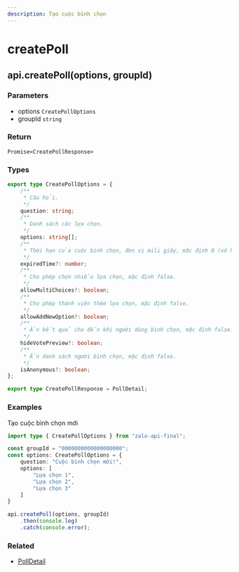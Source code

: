```yaml
---
description: Tạo cuộc bình chọn
---
```


# createPoll

## api.createPoll(options, groupId)

### Parameters

* options `CreatePollOptions`
* groupId `string`

### Return

`Promise<CreatePollResponse>`&#x20;

### Types

```typescript
export type CreatePollOptions = {
    /**
     * Câu hỏi.
     */
    question: string;
    /**
     * Danh sách các lựa chọn.
     */
    options: string[];
    /**
     * Thời hạn của cuộc bình chọn, đơn vị mili giây, mặc định 0 (vô hạn).
     */
    expiredTime?: number;
    /**
     * Cho phép chọn nhiều lựa chọn, mặc định false.
     */
    allowMultiChoices?: boolean;
    /**
     * Cho phép thành viên thêm lựa chọn, mặc định false.
     */
    allowAddNewOption?: boolean;
    /**
     * Ẩn kết quả cho đến khi người dùng bình chọn, mặc định false.
     */
    hideVotePreview?: boolean;
    /**
     * Ẩn danh sách người bình chọn, mặc định false.
     */
    isAnonymous?: boolean;
};

export type CreatePollResponse = PollDetail;
```

### Examples

Tạo cuộc bình chọn mới

```typescript
import type { CreatePollOptions } from "zalo-api-final";

const groupId = "0000000000000000000";
const options: CreatePollOptions = {
    question: "Cuộc bình chọn mới!",
    options: [
        "Lựa chọn 1",
        "Lựa chọn 2",
        "Lựa chọn 3"
    ]
}

api.createPoll(options, groupId)
    .then(console.log)
    .catch(console.error);
```

### Related

* [PollDetail](../models/board)
